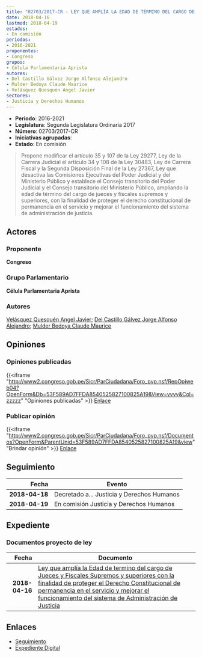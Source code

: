 ```yaml
---
title: "02703/2017-CR - LEY QUE AMPLÍA LA EDAD DE TÉRMINO DEL CARGO DE JUECES Y FISCALES SUPREMOS Y SUPERIORES CON LA FINALIDAD DE PROTEGER EL DERECHO CONSTITUCIONAL DE PERMANENCIA EN EL SERVICIO Y MEJORAR EL FUNCIONAMIENTO DEL SISTEMA DE ADMINISTRACIÓN DE JUSTICIA"
date: 2018-04-16
lastmod: 2018-04-19
estados:
- En comisión
periodos:
- 2016-2021
proponentes:
- Congreso
grupos:
- Célula Parlamentaria Aprista
autores:
- Del Castillo Gálvez Jorge Alfonso Alejandro
- Mulder Bedoya Claude Maurice
- Velásquez Quesquén Angel Javier
sectores:
- Justicia y Derechos Humanos
---
```

- **Periodo**: 2016-2021
- **Legislatura**: Segunda Legislatura Ordinaria 2017
- **Número**: 02703/2017-CR
- **Iniciativas agrupadas**: 
- **Estado**: En comisión

> Propone modificar el artículo 35 y 107 de la Ley 29277, Ley de la Carrera Judicial el artículo 34 y 108 de la Ley 30483, Ley de Carrera Fiscal y la Segunda Disposición Final de la Ley 27367, Ley que desactiva las Comisiones Ejecutivas del Poder Judicial y del Ministerio Público y establece el Consejo transitorio del Poder Judicial y el Consejo transitorio del Ministerio Público, ampliando la edad de término del cargo de jueces y fiscales supremos y superiores, con la finalidad de proteger el derecho constitucional de permanencia en el servicio y mejorar el funcionamiento del sistema de administración de justicia.


## Actores

### Proponente

**Congreso**

### Grupo Parlamentario

**Célula Parlamentaria Aprista**

### Autores

[Velásquez Quesquén Angel Javier](mailto:mailto:jvelasquezq@congreso.gob.pe); [Del Castillo Gálvez Jorge Alfonso Alejandro](mailto:mailto:jdelcastillo@congreso.gob.pe); [Mulder Bedoya Claude Maurice](mailto:mailto:mmulder@congreso.gob.pe)

## Opiniones

### Opiniones publicadas

{{<iframe "http://www2.congreso.gob.pe/Sicr/ParCiudadana/Foro_pvp.nsf/RepOpiweb04?OpenForm&Db=53F589AD7FFDA8540525827100825A19&View=yyyy&Col=zzzzz" "Opiniones publicadas" >}}
[Enlace](http://www2.congreso.gob.pe/Sicr/ParCiudadana/Foro_pvp.nsf/RepOpiweb04?OpenForm&Db=53F589AD7FFDA8540525827100825A19&View=yyyy&Col=zzzzz)

### Publicar opinión

{{<iframe "http://www2.congreso.gob.pe/Sicr/ParCiudadana/Foro_pvp.nsf/Documentos?OpenForm&ParentUnid=53F589AD7FFDA8540525827100825A19&view" "Brindar opinión" >}}
[Enlace](http://www2.congreso.gob.pe/Sicr/ParCiudadana/Foro_pvp.nsf/Documentos?OpenForm&ParentUnid=53F589AD7FFDA8540525827100825A19&view)


## Seguimiento

| Fecha | Evento |
|------:|--------|
| **2018-04-18** | Decretado a... Justicia y Derechos Humanos |
| **2018-04-19** | En comisión Justicia y Derechos Humanos |

## Expediente

### Documentos proyecto de ley

| Fecha | Documento |
|------:|-----------|
| **2018-04-16** | [Ley que amplía la Edad de termino del cargo de Jueces y Fiscales Supremos y superiores con la finalidad de proteger el Derecho Constitucional de permanencia en el servicio y mejorar el funcionamiento del sistema de Administración de Justicia](http://www.leyes.congreso.gob.pe/Documentos/2016_2021/Proyectos_de_Ley_y_de_Resoluciones_Legislativas/PL0270320180416..pdf) |

## Enlaces

- [Seguimiento](http://www2.congreso.gob.pe/Sicr/TraDocEstProc/CLProLey2016.nsf/f7fff46988ca05b1052578e100829cc7/7ca6ffdd4e3f4ce40525827100736475?OpenDocument)
- [Expediente Digital](http://www2.congreso.gob.pe/Sicr/TraDocEstProc/Expvirt_2011.nsf/visbusqptramdoc1621/02703?opendocument)

